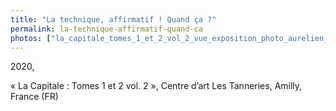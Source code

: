 ```yaml
---
title: "La technique, affirmatif ! Quand ça ?"
permalink: la-technique-affirmatif-quand-ca
photos: ["la_capitale_tomes_1_et_2_vol_2_vue_exposition_photo_aurelien_mole_courtesy_des_artistes_et_des_tanneries_cac_amilly_138.jpg", "la_capitale_tomes_1_et_2_vol_2_vue_exposition_photo_aurelien_mole_courtesy_des_artistes_et_des_tanneries_cac_amilly_143.jpg", "la_capitale_tomes_1_et_2_vol_2_vue_exposition_photo_aurelien_mole_courtesy_des_artistes_et_des_tanneries_cac_amilly_145.jpg","la_capitale_tomes_1_et_2_vol_2_vue_exposition_photo_aurelien_mole_courtesy_des_artistes_et_des_tanneries_cac_amilly_146.jpg","la_capitale_tomes_1_et_2_vol_2_vue_exposition_photo_aurelien_mole_courtesy_des_artistes_et_des_tanneries_cac_amilly_147.jpg"]
---
```


2020,

« La Capitale : Tomes 1 et 2 vol. 2 », Centre d’art Les Tanneries, Amilly, France (FR)
